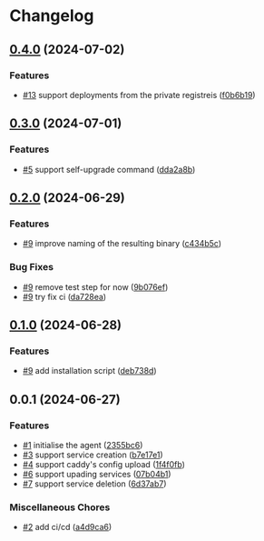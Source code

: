 # Changelog

## [0.4.0](https://github.com/ptah-sh/ptah-agent/compare/v0.3.0...v0.4.0) (2024-07-02)


### Features

* [#13](https://github.com/ptah-sh/ptah-agent/issues/13) support deployments from the private registreis ([f0b6b19](https://github.com/ptah-sh/ptah-agent/commit/f0b6b1988579a2217c574b594df79317110556f6))

## [0.3.0](https://github.com/ptah-sh/ptah-agent/compare/v0.2.0...v0.3.0) (2024-07-01)


### Features

* [#5](https://github.com/ptah-sh/ptah-agent/issues/5) support self-upgrade command ([dda2a8b](https://github.com/ptah-sh/ptah-agent/commit/dda2a8b1995290c4e2a6536426c5ac92b4d63cdf))

## [0.2.0](https://github.com/ptah-sh/ptah-agent/compare/v0.1.0...v0.2.0) (2024-06-29)


### Features

* [#9](https://github.com/ptah-sh/ptah-agent/issues/9) improve naming of the resulting binary ([c434b5c](https://github.com/ptah-sh/ptah-agent/commit/c434b5c4d682728711c5a7a41f65d34295fa82d6))


### Bug Fixes

* [#9](https://github.com/ptah-sh/ptah-agent/issues/9) remove test step for now ([9b076ef](https://github.com/ptah-sh/ptah-agent/commit/9b076efa1e8c6eb6bf716468fea16ea634a5f1d5))
* [#9](https://github.com/ptah-sh/ptah-agent/issues/9) try fix ci ([da728ea](https://github.com/ptah-sh/ptah-agent/commit/da728eaf90c30e248eaa6b81fa406b0287f5dfbf))

## [0.1.0](https://github.com/ptah-sh/ptah-agent/compare/v0.0.1...v0.1.0) (2024-06-28)


### Features

* [#9](https://github.com/ptah-sh/ptah-agent/issues/9) add installation script ([deb738d](https://github.com/ptah-sh/ptah-agent/commit/deb738d63bdedd826cc2fb6d7360c144759c3da5))

## 0.0.1 (2024-06-27)


### Features

* [#1](https://github.com/ptah-sh/ptah-agent/issues/1) initialise the agent ([2355bc6](https://github.com/ptah-sh/ptah-agent/commit/2355bc638b467d9b6b1f3fdaceca8f583fb175f1))
* [#3](https://github.com/ptah-sh/ptah-agent/issues/3) support service creation ([b7e17e1](https://github.com/ptah-sh/ptah-agent/commit/b7e17e176c7834092d7e482403f7ae2cc93dcd00))
* [#4](https://github.com/ptah-sh/ptah-agent/issues/4) support caddy's config upload ([1f4f0fb](https://github.com/ptah-sh/ptah-agent/commit/1f4f0fbaa13d0ec837cf5fdaab3ff2919c048c9b))
* [#6](https://github.com/ptah-sh/ptah-agent/issues/6) support upading services ([07b04b1](https://github.com/ptah-sh/ptah-agent/commit/07b04b12599a89af2ae5d3933bf695e23a199259))
* [#7](https://github.com/ptah-sh/ptah-agent/issues/7) support service deletion ([6d37ab7](https://github.com/ptah-sh/ptah-agent/commit/6d37ab7c2807460a3b562f7d099dcbf35576c16c))


### Miscellaneous Chores

* [#2](https://github.com/ptah-sh/ptah-agent/issues/2) add ci/cd ([a4d9ca6](https://github.com/ptah-sh/ptah-agent/commit/a4d9ca65a269e07d54b665f63260ddfbc8e9f1d4))
